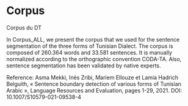 # Corpus
Corpus du DT

In Corpus_ALL, we present the corpus that we used for the sentence segmentation of the three forms of Tunisian Dialect. The corpus is composed of 260.364 words and 33.581 sentences.
It is manually normalized according to the orthographic convention CODA-TA. Also, sentence segmentation has been validated by native experts.

Reference: Asma Mekki, Inès Zribi, Mariem Ellouze et Lamia Hadrich Belguith, « Sentence boundary detection of various forms of Tunisian Arabic », Language Resources and Evaluation, pages 1-29, 2021.
DOI: 10.1007/S10579-021-09538-4



